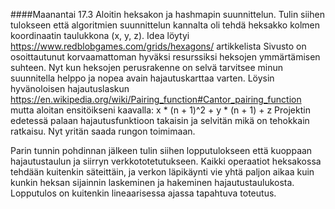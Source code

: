 ####Maanantai 17.3
Aloitin heksakon ja hashmapin suunnittelun. Tulin siihen tulokseen että algoritmien suunnittelun kannalta oli tehdä
heksakko kolmen koordinaatin taulukkona (x, y, z). Idea löytyi https://www.redblobgames.com/grids/hexagons/ artikkelista
Sivusto on osoittautunut korvaamattoman hyväksi resurssiksi heksojen ymmärtämisen suhteen. Nyt kun heksojen perusrakenne
on selvä tarvitsee minun suunnitella helppo ja nopea avain hajautuskarttaa varten. Löysin hyvänoloisen hajautuslaskun
https://en.wikipedia.org/wiki/Pairing_function#Cantor_pairing_function mutta aloitan ensitöikseni kaavalla:
x * (n + 1)^2 + y * (n + 1) + z Projektin edetessä palaan hajautusfunktioon takaisin ja selvitän mikä on tehokkain
ratkaisu. Nyt yritän saada rungon toimimaan.

Parin tunnin pohdinnan jälkeen tulin siihen lopputulokseen että kuoppaan hajautustaulun ja siirryn verkkototetutukseen.
Kaikki operaatiot heksakossa tehdään  kuitenkin säteittäin, ja verkon läpikäynti vie yhtä paljon aikaa kuin kunkin
heksan sijainnin laskeminen ja hakeminen hajautustaulukosta. Lopputulos on  kuitenkin lineaarisessa ajassa tapahtuva
toteutus.

